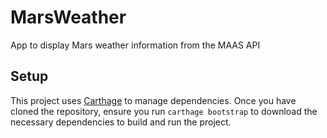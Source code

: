 # MarsWeather
App to display Mars weather information from the MAAS API

## Setup
This project uses [Carthage](https://github.com/Carthage/Carthage) to manage dependencies. Once you have cloned the repository, ensure you run `carthage bootstrap` to download the necessary dependencies to build and run the project.
 
